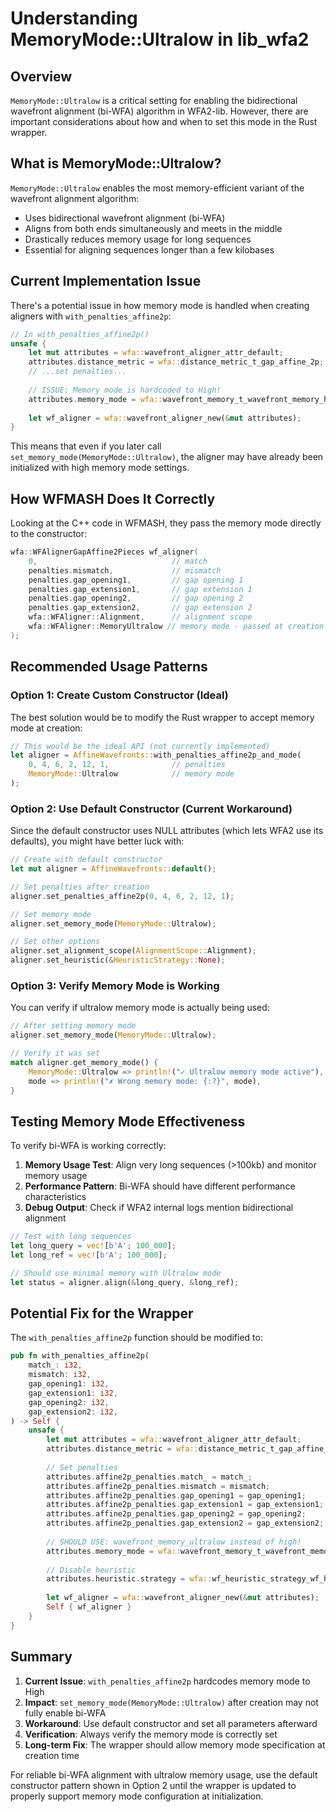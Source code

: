 # Understanding MemoryMode::Ultralow in lib_wfa2

## Overview

`MemoryMode::Ultralow` is a critical setting for enabling the bidirectional wavefront alignment (bi-WFA) algorithm in WFA2-lib. However, there are important considerations about how and when to set this mode in the Rust wrapper.

## What is MemoryMode::Ultralow?

`MemoryMode::Ultralow` enables the most memory-efficient variant of the wavefront alignment algorithm:
- Uses bidirectional wavefront alignment (bi-WFA)
- Aligns from both ends simultaneously and meets in the middle
- Drastically reduces memory usage for long sequences
- Essential for aligning sequences longer than a few kilobases

## Current Implementation Issue

There's a potential issue in how memory mode is handled when creating aligners with `with_penalties_affine2p`:

```rust
// In with_penalties_affine2p()
unsafe {
    let mut attributes = wfa::wavefront_aligner_attr_default;
    attributes.distance_metric = wfa::distance_metric_t_gap_affine_2p;
    // ...set penalties...
    
    // ISSUE: Memory mode is hardcoded to High!
    attributes.memory_mode = wfa::wavefront_memory_t_wavefront_memory_high;
    
    let wf_aligner = wfa::wavefront_aligner_new(&mut attributes);
}
```

This means that even if you later call `set_memory_mode(MemoryMode::Ultralow)`, the aligner may have already been initialized with high memory mode settings.

## How WFMASH Does It Correctly

Looking at the C++ code in WFMASH, they pass the memory mode directly to the constructor:

```cpp
wfa::WFAlignerGapAffine2Pieces wf_aligner(
    0,                              // match
    penalties.mismatch,             // mismatch
    penalties.gap_opening1,         // gap opening 1
    penalties.gap_extension1,       // gap extension 1
    penalties.gap_opening2,         // gap opening 2
    penalties.gap_extension2,       // gap extension 2
    wfa::WFAligner::Alignment,      // alignment scope
    wfa::WFAligner::MemoryUltralow // memory mode - passed at creation!
);
```

## Recommended Usage Patterns

### Option 1: Create Custom Constructor (Ideal)

The best solution would be to modify the Rust wrapper to accept memory mode at creation:

```rust
// This would be the ideal API (not currently implemented)
let aligner = AffineWavefronts::with_penalties_affine2p_and_mode(
    0, 4, 6, 2, 12, 1,              // penalties
    MemoryMode::Ultralow            // memory mode
);
```

### Option 2: Use Default Constructor (Current Workaround)

Since the default constructor uses NULL attributes (which lets WFA2 use its defaults), you might have better luck with:

```rust
// Create with default constructor
let mut aligner = AffineWavefronts::default();

// Set penalties after creation
aligner.set_penalties_affine2p(0, 4, 6, 2, 12, 1);

// Set memory mode
aligner.set_memory_mode(MemoryMode::Ultralow);

// Set other options
aligner.set_alignment_scope(AlignmentScope::Alignment);
aligner.set_heuristic(&HeuristicStrategy::None);
```

### Option 3: Verify Memory Mode is Working

You can verify if ultralow memory mode is actually being used:

```rust
// After setting memory mode
aligner.set_memory_mode(MemoryMode::Ultralow);

// Verify it was set
match aligner.get_memory_mode() {
    MemoryMode::Ultralow => println!("✓ Ultralow memory mode active"),
    mode => println!("✗ Wrong memory mode: {:?}", mode),
}
```

## Testing Memory Mode Effectiveness

To verify bi-WFA is working correctly:

1. **Memory Usage Test**: Align very long sequences (>100kb) and monitor memory usage
2. **Performance Pattern**: Bi-WFA should have different performance characteristics
3. **Debug Output**: Check if WFA2 internal logs mention bidirectional alignment

```rust
// Test with long sequences
let long_query = vec![b'A'; 100_000];
let long_ref = vec![b'A'; 100_000];

// Should use minimal memory with Ultralow mode
let status = aligner.align(&long_query, &long_ref);
```

## Potential Fix for the Wrapper

The `with_penalties_affine2p` function should be modified to:

```rust
pub fn with_penalties_affine2p(
    match_: i32,
    mismatch: i32,
    gap_opening1: i32,
    gap_extension1: i32,
    gap_opening2: i32,
    gap_extension2: i32,
) -> Self {
    unsafe {
        let mut attributes = wfa::wavefront_aligner_attr_default;
        attributes.distance_metric = wfa::distance_metric_t_gap_affine_2p;
        
        // Set penalties
        attributes.affine2p_penalties.match_ = match_;
        attributes.affine2p_penalties.mismatch = mismatch;
        attributes.affine2p_penalties.gap_opening1 = gap_opening1;
        attributes.affine2p_penalties.gap_extension1 = gap_extension1;
        attributes.affine2p_penalties.gap_opening2 = gap_opening2;
        attributes.affine2p_penalties.gap_extension2 = gap_extension2;
        
        // SHOULD USE: wavefront_memory_ultralow instead of high!
        attributes.memory_mode = wfa::wavefront_memory_t_wavefront_memory_ultralow;
        
        // Disable heuristic
        attributes.heuristic.strategy = wfa::wf_heuristic_strategy_wf_heuristic_none;
        
        let wf_aligner = wfa::wavefront_aligner_new(&mut attributes);
        Self { wf_aligner }
    }
}
```

## Summary

1. **Current Issue**: `with_penalties_affine2p` hardcodes memory mode to High
2. **Impact**: `set_memory_mode(MemoryMode::Ultralow)` after creation may not fully enable bi-WFA
3. **Workaround**: Use default constructor and set all parameters afterward
4. **Verification**: Always verify the memory mode is correctly set
5. **Long-term Fix**: The wrapper should allow memory mode specification at creation time

For reliable bi-WFA alignment with ultralow memory usage, use the default constructor pattern shown in Option 2 until the wrapper is updated to properly support memory mode configuration at initialization.
